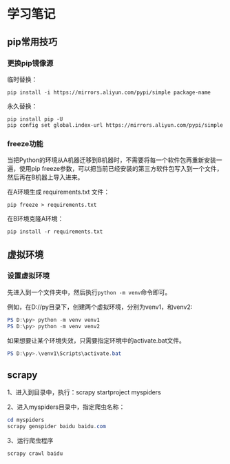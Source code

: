 # 学习笔记

## pip常用技巧

### 更换pip镜像源

临时替换：

```
pip install -i https://mirrors.aliyun.com/pypi/simple package-name
```

永久替换：

```
pip install pip -U
pip config set global.index-url https://mirrors.aliyun.com/pypi/simple
```

### freeze功能

当把Python的环境从A机器迁移到B机器时，不需要将每一个软件包再重新安装一遍，使用pip freeze参数，可以把当前已经安装的第三方软件包写入到一个文件，然后再在B机器上导入进来。

在A环境生成 requirements.txt 文件：

```
pip freeze > requirements.txt
```

在B环境克隆A环境：

```
pip install -r requirements.txt
```



## 虚拟环境

### 设置虚拟环境

先进入到一个文件夹中，然后执行`python -m venv`命令即可。

例如，在D://py目录下，创建两个虚拟环境，分别为venv1，和venv2:

```powershell
PS D:\py> python -m venv venv1
PS D:\py> python -m venv venv2
```

如果想要让某个环境失效，只需要指定环境中的activate.bat文件。

```powershell
PS D:\py>.\venv1\Scripts\activate.bat
```



## scrapy 

1、进入到目录中，执行：scrapy startproject myspiders

2、进入myspiders目录中，指定爬虫名称：

```powershell
cd myspiders
scrapy genspider baidu baidu.com
```

3、运行爬虫程序

```
scrapy crawl baidu
```



